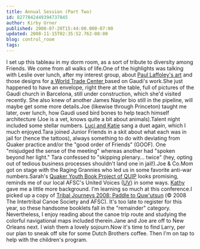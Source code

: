 ```yaml
---
title: Annual Session (Part Two)
id: 8277842449394737845
author: Kirby Urner
published: 2008-07-20T15:44:00.000-07:00
updated: 2008-11-15T02:35:52.762-08:00
blog: control_room
tags: 
---
```


[](https://blogger.googleusercontent.com/img/b/R29vZ2xl/AVvXsEg8Vlevz8mDxOm201veOjco1mwHA9cOQM41K8yLnUKE1o5X3E_O5GBgjTcO97oRkwMNEm487jtiBJe95mj0EBRiyIwNi1QODaN6TIVl8QRngOd87sbGQFfuQCupTwa17yL7gZ-o/s1600-h/tableau.png)I set up this tableau in my dorm room, as a sort of tribute to diversity among Friends.  We come from all walks of life.One of the highlights was talking with Leslie over lunch, after my interest group, about [Paul Laffoley's art](http://controlroom.blogspot.com/2007/12/quaker-infrastructure.html) and those designs for [a World Trade Center ](http://news.bbc.co.uk/2/hi/americas/2687565.stm)based on Gaudi's work.She just happened to have an envelope, right there at the table, full of pictures of the Gaudi church in Barcelona, still under construction, which she'd visited recently.  She also knew of another James Nayler bio still in the pipeline, will maybe get some more details.Joe (likewise through Princeton) taught me later, over lunch, how Gaudi used bird bones to help teach himself architecture (Joe is a vet, knows quite a bit about animals).Talent night included some stellar numbers.  [Luci and Katie](http://worldgame.blogspot.com/2007/07/community-night.html) sang a duet again, which I much enjoyed.Tara joined Junior Friends in a skit about what each was in jail for (hence the tattoos), always something to do with deviating from Quaker practice and/or the "good order of Friends" (GOOF).  One "misjudged the sense of the meeting" whereas another had "spoken beyond her light."  Tara confessed to "skipping plenary... twice" (hey, opting out of tedious business processes shouldn't land one in jail!).[](https://blogger.googleusercontent.com/img/b/R29vZ2xl/AVvXsEjuifMq3kIKmbct4H_ptRKCEMEcyd_hsqFYm8fObck2HYcW9X5epbVkYonVgUNWAAEfq4r7tNfWZp1VM768dPUz_ajakt7C_uIsDleuRKn0DRV50819sDBATI2yf8ShCx4VOeaW/s1600-h/p7190040.jpg)Joe & Co.Mom got on stage with the Raging Grannies who led us in some favorite anti-war numbers.Sarah's [Quaker Youth Book Project of QUIP](http://www.quakeryouth.org/quipbook/) looks promising, reminds me of our local AFSC's United Voices ([UV](http://worldgame.blogspot.com/2007/05/more-basement-archeology.html)) in some ways.  [Kathy](http://www.flickr.com/photos/10527701@N06/sets/72157606234279085/) gave me a little more background. I'm learning so much at this conference.[](https://blogger.googleusercontent.com/img/b/R29vZ2xl/AVvXsEhuDLPmoyas390BCUiHPVjkKznWVoVr_znbieUSq7EFtcZIv6JKNz3SfK5INgh0Yf2NbmzUf6QLjMhX9NWQalYydt1x4LngCKMnrRUgbXc1MYkL_Eql2gMEU70vYqDIhy_TvW4k/s1600-h/p7170007.jpg)I picked up a copy of [Tribal Journeys 2008: Paddle to Quw'utsun](http://afscstar.org/pnwicj/) (© 2008 The Intertribal Canoe Society and AFSC).  It's too late to register for this year, so these handsome booklets fall in the "remainder" category.  Nevertheless, I enjoy reading about the canoe trip route and studying the colorful navigational maps included therein.Jane and Joe are off to New Orleans next.  I wish them a lovely sojourn.Now it's time to find Larry, per our plan to sneak off site for some Dutch Brothers coffee.  Then I'm on tap to help with the children's program.[](https://blogger.googleusercontent.com/img/b/R29vZ2xl/AVvXsEjJVn97Ho7cwrJtl-di6rRIOVTbYEaKOPrzFiSvup6RRAQwc4fxk8ioynX1GlJPuV1K9_pUmwx0hU_DdpIdAuIWxRkRLbzt1t6wbQeNsER0vfNT5ncNYhhf0LAybkAYDOgwnXJA/s1600-h/p7200048.jpg)
